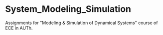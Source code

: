 # System_Modeling_Simulation
 Assignments for "Modeling & Simulation of Dynamical Systems" course of ECE in AUTh. 
